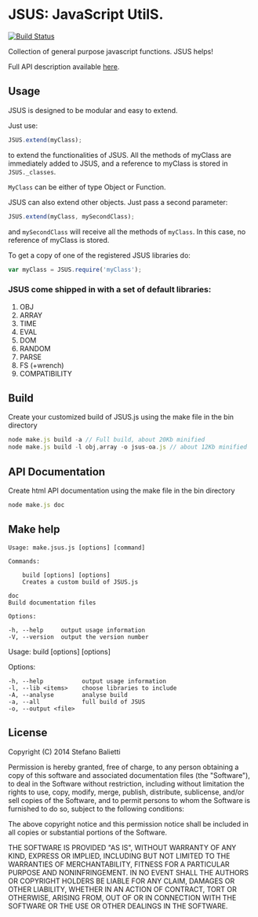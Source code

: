 # JSUS: JavaScript UtilS. 

[![Build Status](https://travis-ci.org/nodeGame/JSUS.png?branch=master)](https://travis-ci.org/nodeGame/JSUS)

Collection of general purpose javascript functions. JSUS helps!

Full API description available [here](http://nodegame.github.io/JSUS/docs/jsus.js.html).

## Usage

JSUS is designed to be modular and easy to extend. 

Just use: 

```javascript
JSUS.extend(myClass);
```

to extend the functionalities of JSUS. All the methods of myClass 
are immediately added to JSUS, and a reference to myClass is stored
in `JSUS._classes`.

`MyClass` can be either of type Object or Function.

JSUS can also extend other objects. Just pass a second parameter:

```javascript
JSUS.extend(myClass, mySecondClass);
```

and `mySecondClass` will receive all the methods of `myClass`. In this case,
no reference of myClass is stored.

To get a copy of one of the registered JSUS libraries do:

```javascript
var myClass = JSUS.require('myClass');
```

### JSUS come shipped in with a set of default libraries:

1. OBJ
2. ARRAY
3. TIME
4. EVAL
5. DOM
6. RANDOM
7. PARSE
8. FS (+wrench)
9. COMPATIBILITY

## Build

Create your customized build of JSUS.js using the make file in the bin directory

```javascript
node make.js build -a // Full build, about 20Kb minified
node make.js build -l obj,array -o jsus-oa.js // about 12Kb minified
```

## API Documentation

Create html API documentation using the make file in the bin directory  

```javascript
node make.js doc
```

## Make help

	Usage: make.jsus.js [options] [command]

  	Commands:

		build [options] [options]
		Creates a custom build of JSUS.js
 
    doc 
    Build documentation files

	Options:

	-h, --help     output usage information
	-V, --version  output the version number


  Usage: build [options] [options]

  Options:

    -h, --help           output usage information
    -l, --lib <items>    choose libraries to include
    -A, --analyse        analyse build
    -a, --all            full build of JSUS
    -o, --output <file>  

## License

Copyright (C) 2014 Stefano Balietti

Permission is hereby granted, free of charge, to any person obtaining a copy of this software and associated documentation files (the "Software"), to deal in the Software without restriction, including without limitation the rights to use, copy, modify, merge, publish, distribute, sublicense, and/or sell copies of the Software, and to permit persons to whom the Software is furnished to do so, subject to the following conditions:

The above copyright notice and this permission notice shall be included in all copies or substantial portions of the Software.

THE SOFTWARE IS PROVIDED "AS IS", WITHOUT WARRANTY OF ANY KIND, EXPRESS OR IMPLIED, INCLUDING BUT NOT LIMITED TO THE WARRANTIES OF MERCHANTABILITY, FITNESS FOR A PARTICULAR PURPOSE AND NONINFRINGEMENT. IN NO EVENT SHALL THE AUTHORS OR COPYRIGHT HOLDERS BE LIABLE FOR ANY CLAIM, DAMAGES OR OTHER LIABILITY, WHETHER IN AN ACTION OF CONTRACT, TORT OR OTHERWISE, ARISING FROM, OUT OF OR IN CONNECTION WITH THE SOFTWARE OR THE USE OR OTHER DEALINGS IN THE SOFTWARE.

